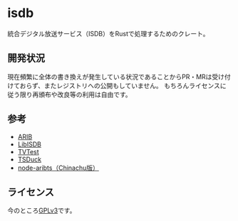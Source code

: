 # isdb

統合デジタル放送サービス（ISDB）をRustで処理するためのクレート。

## 開発状況

現在頻繁に全体の書き換えが発生している状況であることからPR・MRは受け付けておらず、またレジストリへの公開もしていません。
もちろんライセンスに従う限り再頒布や改良等の利用は自由です。

## 参考

- [ARIB](https://www.arib.or.jp/kikaku/kikaku_hoso/hoso_kikaku_number.html)
- [LibISDB](https://github.com/DBCTRADO/LibISDB)
- [TVTest](https://github.com/DBCTRADO/TVTest)
- [TSDuck](https://github.com/tsduck/tsduck)
- [node-aribts（Chinachu版）](https://github.com/Chinachu/node-aribts)

## ライセンス

今のところ[GPLv3]です。

[GPLv3]: https://www.gnu.org/licenses/gpl-3.0.html
